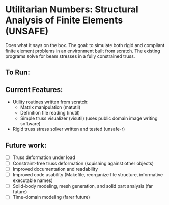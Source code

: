 # Utilitarian Numbers: Structural Analysis of Finite Elements (UNSAFE)

Does what it says on the box.
The goal: to simulate both rigid and compliant finite element problems in an environment built from scratch. The existing programs solve for beam stresses in a fully constrained truss.

## To Run:


## Current Features:
* Utility routines written from scratch:
  * Matrix manipulation (matutil)
  * Definition file reading (inutil)
  * Simple truss visualizer (visutil) (uses public domain image writing software)
* Rigid truss stress solver written and tested (unsafe-r)

## Future work:
- [ ] Truss deformation under load
- [ ] Constraint-free truss deformation (squishing against other objects)
- [ ] Improved documentation and readability
- [ ] Improved code usability (Makefile, reorganize file structure, informative executable names)
- [ ] Solid-body modeling, mesh generation, and solid part analysis (far future)
- [ ] Time-domain modeling (farer future)
